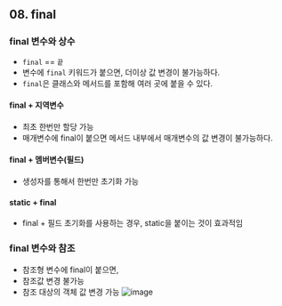 ## 08. final

### final 변수와 상수
- `final` == `끝`
- 변수에 `final` 키워드가 붙으면, 더이상 값 변경이 불가능하다.
- `final`은 클래스와 메서드를 포함해 여러 곳에 붙을 수 있다.

#### final + 지역변수
- 최초 한번만 할당 가능
- 매개변수에 final이 붙으면 메서드 내부에서 매개변수의 값 변경이 불가능하다.

#### final + 멤버변수(필드)
- 생성자를 통해서 한번만 초기화 가능

#### static + final
- final + 필드 초기화를 사용하는 경우, static을 붙이는 것이 효과적임

### final 변수와 참조
- 참조형 변수에 final이 붙으면,
 - 참조값 변경 불가능
 - 참조 대상의 객체 값 변경 가능
![image](https://github.com/JavaGrowthSt/java-basic/assets/88030238/bd2dfceb-699a-409a-ac44-564e142c589b)
